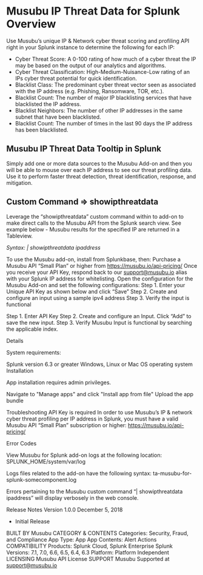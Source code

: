# Musubu IP Threat Data for Splunk Overview

Use Musubu’s unique IP & Network cyber threat scoring and profiling API right in your Splunk instance to determine the following for each IP:
* Cyber Threat Score: A 0-100 rating of how much of a cyber threat the IP may be based on the output of our analytics and algorithms.
* Cyber Threat Classification: High-Medium-Nuisance-Low rating of an IPs cyber threat potential for quick identification.
* Blacklist Class: The predominant cyber threat vector seen as associated with the IP address (e.g. Phishing, Ransomware, TOR, etc.).
* Blacklist Count: The number of major IP blacklisting services that have blacklisted the IP address.
* Blacklist Neighbors: The number of other IP addresses in the same subnet that have been blacklisted.
* Blacklist Count: The number of times in the last 90 days the IP address has been blacklisted.

## Musubu IP Threat Data Tooltip in Splunk 

Simply add one or more data sources to the Musubu Add-on and then you will be able to mouse over each IP address to see our threat profiling data. Use it to perform faster threat detection, threat identification, response, and mitigation.

## Custom Command => showipthreatdata 
Leverage the “showipthreatdata” custom command within to add-on to make direct calls to the Musubu API from the Splunk search view. See example below - Musubu results for the specified IP are returned in a Tableview.

*Syntax: | showipthreatdata ipaddress*

To use the Musubu add-on, install from Splunkbase, then:
Purchase a Musubu API “Small Plan” or higher from https://musubu.io/api-pricing/
Once you receive your API Key, respond back to our support@musubu.io alias with your Splunk IP address for whitelisting.
Open the configuration for the Musubu Add-on and set the following configurations:
Step 1. Enter your Unique API Key as shown below and click “Save”
Step 2. Create and configure an input using a sample ipv4 address
Step 3. Verify the input is functional

Step 1. Enter API Key
Step 2. Create and configure an Input. Click “Add” to save the new input.
Step 3. Verify Musubu Input is functional by searching the applicable index.

Details

System requirements:

Splunk version 6.3 or greater
Windows, Linux or Mac OS operating system
Installation

App installation requires admin privileges.

Navigate to "Manage apps" and click "Install app from file"
Upload the app bundle


Troubleshooting
API Key is required
In order to use Musubu’s IP & network cyber threat profiling per IP address in Splunk, you must have a valid Musubu API “Small Plan” subscription or higher: https://musubu.io/api-pricing/

Error Codes

View Musubu for Splunk add-on logs at the following location:
SPLUNK_HOME/system/var/log

Logs files related to the add-on have the following syntax: ta-musubu-for-splunk-somecomponent.log

Errors pertaining to the Musubu custom command “| showipthreatdata ipaddress” will display verbosely in the web console.

Release Notes
Version 1.0.0
December 5, 2018
- Initial Release

BUILT BY
Musubu
CATEGORY & CONTENTS
Categories: Security, Fraud, and Compliance
App Type: App
App Contents: Alert Actions
COMPATIBILITY
Products: Splunk Cloud, Splunk Enterprise
Splunk Versions: 7.1, 7.0, 6.6, 6.5, 6.4, 6.3
Platform: Platform Independent
LICENSING
Musubu API License
SUPPORT
Musubu Supported at support@musubu.io
